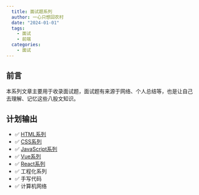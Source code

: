 ```yaml
---
  title: 面试题系列
  author: 一心只想回农村
  date: "2024-01-01"
  tags:
    - 面试
    - 前端
  categories:
    - 面试
---
```


## 前言
本系列文章主要用于收录面试题，面试题有来源于网络、个人总结等，也是让自己去理解、记忆这些八股文知识。

## 计划输出 
- :white_check_mark: [HTML系列](./HTML.md)
- :white_check_mark: [CSS系列](./CSS.md)
- :white_check_mark: [JavaScript系列](./JavaScript.md)
- :white_check_mark: [Vue系列](./Vue/README.md)
- :white_check_mark: [React系列](./React/README.md)
- :white_check_mark: 工程化系列
- :white_check_mark: 手写代码
- :white_check_mark: 计算机网络

